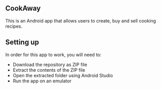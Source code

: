 
## CookAway
This is an Android app that allows users to create, buy and sell cooking recipes.

## Setting up
In order for this app to work, you will need to:
* Download the repository as ZIP file
* Extract the contents of the ZIP file
* Open the extracted folder using Android Studio
* Run the app on an emulator

